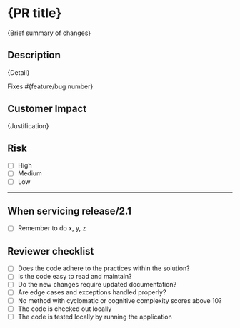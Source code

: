 # {PR title}

{Brief summary of changes}

## Description

{Detail}

Fixes #{feature/bug number}

## Customer Impact

{Justification}


## Risk

- [ ] High
- [ ] Medium
- [ ] Low

----

## When servicing release/2.1

- [ ] Remember to do x, y, z

## Reviewer checklist
- [ ] Does the code adhere to the practices within the solution?
- [ ] Is the code easy to read and maintain?
- [ ] Do the new changes require updated documentation?
- [ ] Are edge cases and exceptions handled properly?
- [ ] No method with cyclomatic or cognitive complexity scores above 10?
- [ ] The code is checked out locally
- [ ] The code is tested locally by running the application